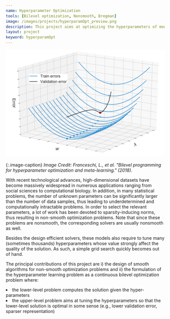 ```yaml
---
name: Hyperparameter Optimization
tools: [Bilevel optimization, Nonsmooth, Bregman]
image: /images/projects/hyperparamOpt_preview.png
description: This project aims at optimizing the hyperparameters of models learned by minimizing nonsmooth functionals
layout: project
keyword: hyperparamOpt
--- 
```



![preview](/images/projects/hyperparamOpt_space.png)

{:.image-caption}
*Image Credit: Franceschi, L., et al. "Bilevel programming for hyperparameter optimization and meta-learning." (2018).*



With recent technological advances, high-dimensional datasets have become massively widespread in numerous applications ranging from social sciences to computational biology. In addition, in many statistical problems, the number of unknown parameters can be significantly larger than the number of data samples, thus leading to underdetermined and computationally intractable problems. In order to select the relevant parameters, a lot of work has been devoted to sparsity-inducing norms, thus resulting in non-smooth optimization problems. Note that since these problems are nonsmooth, the corresponding solvers are usually nonsmooth as well.

Besides the design efficient solvers, these models also require to tune many (sometimes thousands) hyperparameters whose value strongly affect the quality of the solution. As such, a simple grid search quickly becomes out of hand.


The principal contributions of this project are i) the design of smooth algorithms for non-smooth optimization problems and ii) the formulation of the hyperparameter learning problem as a continuous bilevel optimization problem where:
<li> the lower-level problem computes the solution given the hyper-parameters
<li> the upper-level problem aims at tuning the hyperparameters so that the lower-level solution is optimal in some sense (e.g., lower validation error, sparser representation)

